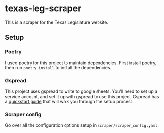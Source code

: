 # texas-leg-scraper

This is a scraper for the Texas Legislature website.

## Setup

### Poetry
I used poetry for this project to maintain dependencies. First install poetry, then run `poetry install` to install the dependencies.

### Gspread
This project uses gspread to write to google sheets. You'll need to set up a service account, and set it up with gspread to use this project. Gspread has a [quickstart guide](https://docs.gspread.org/en/v6.1.3/oauth2.html#enable-api-access-for-a-project) that will walk you through the setup process.

### Scraper config
Go over all the configuration options setup in `scraper/scraper_config.yaml`.
